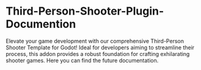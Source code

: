 # Third-Person-Shooter-Plugin-Documention
Elevate your game development with our comprehensive Third-Person Shooter Template for Godot! Ideal for developers aiming to streamline their process, this addon provides a robust foundation for crafting exhilarating shooter games. Here you can find the future documentation.
